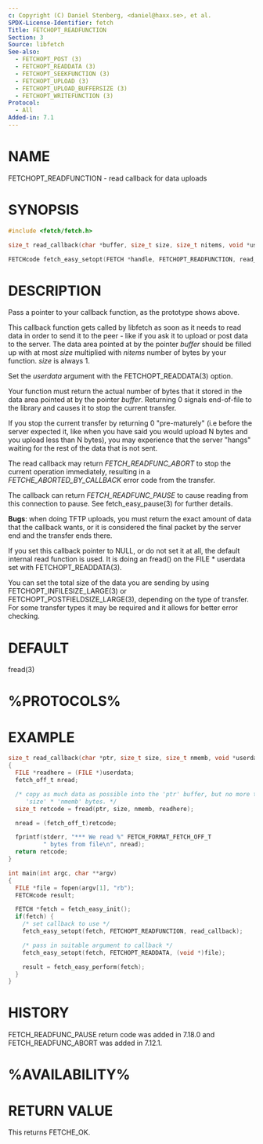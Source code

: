 ```yaml
---
c: Copyright (C) Daniel Stenberg, <daniel@haxx.se>, et al.
SPDX-License-Identifier: fetch
Title: FETCHOPT_READFUNCTION
Section: 3
Source: libfetch
See-also:
  - FETCHOPT_POST (3)
  - FETCHOPT_READDATA (3)
  - FETCHOPT_SEEKFUNCTION (3)
  - FETCHOPT_UPLOAD (3)
  - FETCHOPT_UPLOAD_BUFFERSIZE (3)
  - FETCHOPT_WRITEFUNCTION (3)
Protocol:
  - All
Added-in: 7.1
---
```


# NAME

FETCHOPT_READFUNCTION - read callback for data uploads

# SYNOPSIS

~~~c
#include <fetch/fetch.h>

size_t read_callback(char *buffer, size_t size, size_t nitems, void *userdata);

FETCHcode fetch_easy_setopt(FETCH *handle, FETCHOPT_READFUNCTION, read_callback);
~~~

# DESCRIPTION

Pass a pointer to your callback function, as the prototype shows above.

This callback function gets called by libfetch as soon as it needs to read data
in order to send it to the peer - like if you ask it to upload or post data to
the server. The data area pointed at by the pointer *buffer* should be
filled up with at most *size* multiplied with *nitems* number of bytes
by your function. *size* is always 1.

Set the *userdata* argument with the FETCHOPT_READDATA(3) option.

Your function must return the actual number of bytes that it stored in the
data area pointed at by the pointer *buffer*. Returning 0 signals
end-of-file to the library and causes it to stop the current transfer.

If you stop the current transfer by returning 0 "pre-maturely" (i.e before the
server expected it, like when you have said you would upload N bytes and you
upload less than N bytes), you may experience that the server "hangs" waiting
for the rest of the data that is not sent.

The read callback may return *FETCH_READFUNC_ABORT* to stop the current
operation immediately, resulting in a *FETCHE_ABORTED_BY_CALLBACK* error
code from the transfer.

The callback can return *FETCH_READFUNC_PAUSE* to cause reading from this
connection to pause. See fetch_easy_pause(3) for further details.

**Bugs**: when doing TFTP uploads, you must return the exact amount of data
that the callback wants, or it is considered the final packet by the server
end and the transfer ends there.

If you set this callback pointer to NULL, or do not set it at all, the default
internal read function is used. It is doing an fread() on the FILE * userdata
set with FETCHOPT_READDATA(3).

You can set the total size of the data you are sending by using
FETCHOPT_INFILESIZE_LARGE(3) or FETCHOPT_POSTFIELDSIZE_LARGE(3),
depending on the type of transfer. For some transfer types it may be required
and it allows for better error checking.

# DEFAULT

fread(3)

# %PROTOCOLS%

# EXAMPLE

~~~c
size_t read_callback(char *ptr, size_t size, size_t nmemb, void *userdata)
{
  FILE *readhere = (FILE *)userdata;
  fetch_off_t nread;

  /* copy as much data as possible into the 'ptr' buffer, but no more than
     'size' * 'nmemb' bytes. */
  size_t retcode = fread(ptr, size, nmemb, readhere);

  nread = (fetch_off_t)retcode;

  fprintf(stderr, "*** We read %" FETCH_FORMAT_FETCH_OFF_T
          " bytes from file\n", nread);
  return retcode;
}

int main(int argc, char **argv)
{
  FILE *file = fopen(argv[1], "rb");
  FETCHcode result;

  FETCH *fetch = fetch_easy_init();
  if(fetch) {
    /* set callback to use */
    fetch_easy_setopt(fetch, FETCHOPT_READFUNCTION, read_callback);

    /* pass in suitable argument to callback */
    fetch_easy_setopt(fetch, FETCHOPT_READDATA, (void *)file);

    result = fetch_easy_perform(fetch);
  }
}
~~~

# HISTORY

FETCH_READFUNC_PAUSE return code was added in 7.18.0 and FETCH_READFUNC_ABORT
was added in 7.12.1.

# %AVAILABILITY%

# RETURN VALUE

This returns FETCHE_OK.
